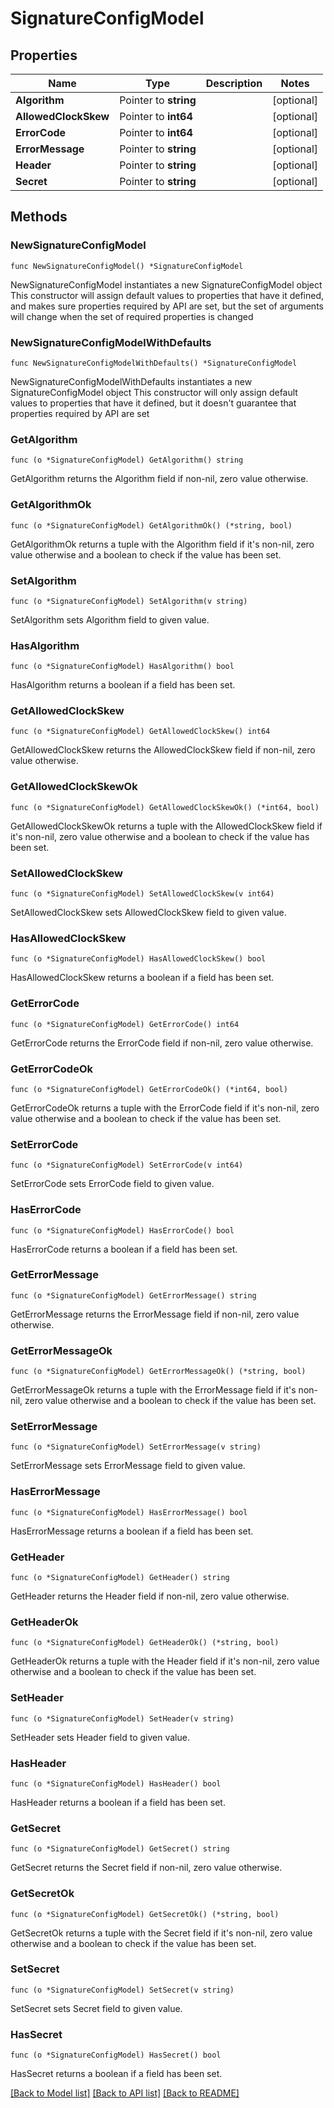 # SignatureConfigModel

## Properties

Name | Type | Description | Notes
------------ | ------------- | ------------- | -------------
**Algorithm** | Pointer to **string** |  | [optional] 
**AllowedClockSkew** | Pointer to **int64** |  | [optional] 
**ErrorCode** | Pointer to **int64** |  | [optional] 
**ErrorMessage** | Pointer to **string** |  | [optional] 
**Header** | Pointer to **string** |  | [optional] 
**Secret** | Pointer to **string** |  | [optional] 

## Methods

### NewSignatureConfigModel

`func NewSignatureConfigModel() *SignatureConfigModel`

NewSignatureConfigModel instantiates a new SignatureConfigModel object
This constructor will assign default values to properties that have it defined,
and makes sure properties required by API are set, but the set of arguments
will change when the set of required properties is changed

### NewSignatureConfigModelWithDefaults

`func NewSignatureConfigModelWithDefaults() *SignatureConfigModel`

NewSignatureConfigModelWithDefaults instantiates a new SignatureConfigModel object
This constructor will only assign default values to properties that have it defined,
but it doesn't guarantee that properties required by API are set

### GetAlgorithm

`func (o *SignatureConfigModel) GetAlgorithm() string`

GetAlgorithm returns the Algorithm field if non-nil, zero value otherwise.

### GetAlgorithmOk

`func (o *SignatureConfigModel) GetAlgorithmOk() (*string, bool)`

GetAlgorithmOk returns a tuple with the Algorithm field if it's non-nil, zero value otherwise
and a boolean to check if the value has been set.

### SetAlgorithm

`func (o *SignatureConfigModel) SetAlgorithm(v string)`

SetAlgorithm sets Algorithm field to given value.

### HasAlgorithm

`func (o *SignatureConfigModel) HasAlgorithm() bool`

HasAlgorithm returns a boolean if a field has been set.

### GetAllowedClockSkew

`func (o *SignatureConfigModel) GetAllowedClockSkew() int64`

GetAllowedClockSkew returns the AllowedClockSkew field if non-nil, zero value otherwise.

### GetAllowedClockSkewOk

`func (o *SignatureConfigModel) GetAllowedClockSkewOk() (*int64, bool)`

GetAllowedClockSkewOk returns a tuple with the AllowedClockSkew field if it's non-nil, zero value otherwise
and a boolean to check if the value has been set.

### SetAllowedClockSkew

`func (o *SignatureConfigModel) SetAllowedClockSkew(v int64)`

SetAllowedClockSkew sets AllowedClockSkew field to given value.

### HasAllowedClockSkew

`func (o *SignatureConfigModel) HasAllowedClockSkew() bool`

HasAllowedClockSkew returns a boolean if a field has been set.

### GetErrorCode

`func (o *SignatureConfigModel) GetErrorCode() int64`

GetErrorCode returns the ErrorCode field if non-nil, zero value otherwise.

### GetErrorCodeOk

`func (o *SignatureConfigModel) GetErrorCodeOk() (*int64, bool)`

GetErrorCodeOk returns a tuple with the ErrorCode field if it's non-nil, zero value otherwise
and a boolean to check if the value has been set.

### SetErrorCode

`func (o *SignatureConfigModel) SetErrorCode(v int64)`

SetErrorCode sets ErrorCode field to given value.

### HasErrorCode

`func (o *SignatureConfigModel) HasErrorCode() bool`

HasErrorCode returns a boolean if a field has been set.

### GetErrorMessage

`func (o *SignatureConfigModel) GetErrorMessage() string`

GetErrorMessage returns the ErrorMessage field if non-nil, zero value otherwise.

### GetErrorMessageOk

`func (o *SignatureConfigModel) GetErrorMessageOk() (*string, bool)`

GetErrorMessageOk returns a tuple with the ErrorMessage field if it's non-nil, zero value otherwise
and a boolean to check if the value has been set.

### SetErrorMessage

`func (o *SignatureConfigModel) SetErrorMessage(v string)`

SetErrorMessage sets ErrorMessage field to given value.

### HasErrorMessage

`func (o *SignatureConfigModel) HasErrorMessage() bool`

HasErrorMessage returns a boolean if a field has been set.

### GetHeader

`func (o *SignatureConfigModel) GetHeader() string`

GetHeader returns the Header field if non-nil, zero value otherwise.

### GetHeaderOk

`func (o *SignatureConfigModel) GetHeaderOk() (*string, bool)`

GetHeaderOk returns a tuple with the Header field if it's non-nil, zero value otherwise
and a boolean to check if the value has been set.

### SetHeader

`func (o *SignatureConfigModel) SetHeader(v string)`

SetHeader sets Header field to given value.

### HasHeader

`func (o *SignatureConfigModel) HasHeader() bool`

HasHeader returns a boolean if a field has been set.

### GetSecret

`func (o *SignatureConfigModel) GetSecret() string`

GetSecret returns the Secret field if non-nil, zero value otherwise.

### GetSecretOk

`func (o *SignatureConfigModel) GetSecretOk() (*string, bool)`

GetSecretOk returns a tuple with the Secret field if it's non-nil, zero value otherwise
and a boolean to check if the value has been set.

### SetSecret

`func (o *SignatureConfigModel) SetSecret(v string)`

SetSecret sets Secret field to given value.

### HasSecret

`func (o *SignatureConfigModel) HasSecret() bool`

HasSecret returns a boolean if a field has been set.


[[Back to Model list]](../README.md#documentation-for-models) [[Back to API list]](../README.md#documentation-for-api-endpoints) [[Back to README]](../README.md)


